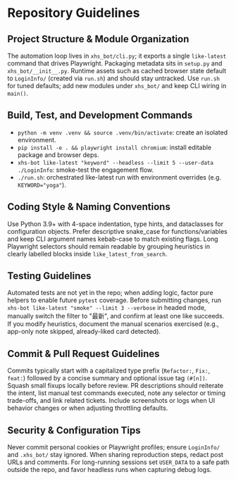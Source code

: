 # Repository Guidelines

## Project Structure & Module Organization
The automation loop lives in `xhs_bot/cli.py`; it exports a single `like-latest` command that drives Playwright. Packaging metadata sits in `setup.py` and `xhs_bot/__init__.py`. Runtime assets such as cached browser state default to `LoginInfo/` (created via `run.sh`) and should stay untracked. Use `run.sh` for tuned defaults; add new modules under `xhs_bot/` and keep CLI wiring in `main()`.

## Build, Test, and Development Commands
- `python -m venv .venv && source .venv/bin/activate`: create an isolated environment.
- `pip install -e . && playwright install chromium`: install editable package and browser deps.
- `xhs-bot like-latest "keyword" --headless --limit 5 --user-data ./LoginInfo`: smoke-test the engagement flow.
- `./run.sh`: orchestrated like-latest run with environment overrides (e.g. `KEYWORD="yoga"`).

## Coding Style & Naming Conventions
Use Python 3.9+ with 4-space indentation, type hints, and dataclasses for configuration objects. Prefer descriptive snake_case for functions/variables and keep CLI argument names kebab-case to match existing flags. Long Playwright selectors should remain readable by grouping heuristics in clearly labelled blocks inside `like_latest_from_search`.

## Testing Guidelines
Automated tests are not yet in the repo; when adding logic, factor pure helpers to enable future `pytest` coverage. Before submitting changes, run `xhs-bot like-latest "smoke" --limit 3 --verbose` in headed mode, manually switch the filter to "最新", and confirm at least one like succeeds. If you modify heuristics, document the manual scenarios exercised (e.g., app-only note skipped, already-liked card detected).

## Commit & Pull Request Guidelines
Commits typically start with a capitalized type prefix (`Refactor:`, `Fix:`, `feat:`) followed by a concise summary and optional issue tag `(#[n])`. Squash small fixups locally before review. PR descriptions should reiterate the intent, list manual test commands executed, note any selector or timing trade-offs, and link related tickets. Include screenshots or logs when UI behavior changes or when adjusting throttling defaults.

## Security & Configuration Tips
Never commit personal cookies or Playwright profiles; ensure `LoginInfo/` and `.xhs_bot/` stay ignored. When sharing reproduction steps, redact post URLs and comments. For long-running sessions set `USER_DATA` to a safe path outside the repo, and favor headless runs when capturing debug logs.

